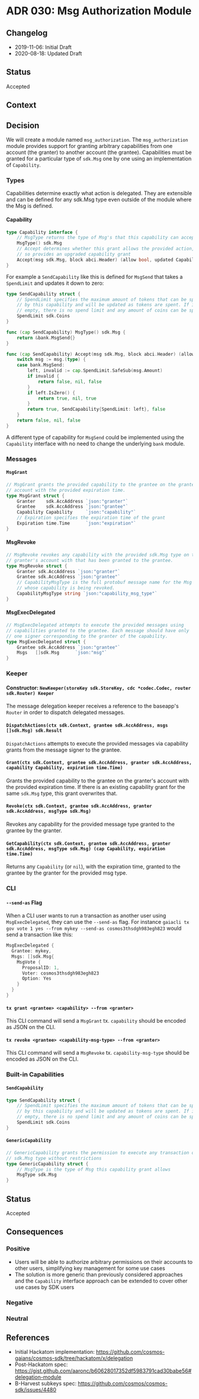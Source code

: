 # ADR 030: Msg Authorization Module

## Changelog

- 2019-11-06: Initial Draft
- 2020-08-18: Updated Draft

## Status

Accepted

## Context


## Decision

We will create a module named `msg_authorization`. The `msg_authorization` module provides support for
granting arbitrary capabilities from one account (the granter) to another account (the grantee). Capabilities
must be granted for a particular type of `sdk.Msg` one by one using an implementation
of `Capability`.

### Types

Capabilities determine exactly what action is delegated. They are extensible
and can be defined for any sdk.Msg type even outside of the module where the Msg is defined.

#### Capability

```go
type Capability interface {
	// MsgType returns the type of Msg's that this capability can accept
	MsgType() sdk.Msg
	// Accept determines whether this grant allows the provided action, and if
	// so provides an upgraded capability grant
	Accept(msg sdk.Msg, block abci.Header) (allow bool, updated Capability, delete bool)
}
```

For example a `SendCapability` like this is defined for `MsgSend` that takes
a `SpendLimit` and updates it down to zero:

```go
type SendCapability struct {
	// SpendLimit specifies the maximum amount of tokens that can be spent
	// by this capability and will be updated as tokens are spent. If it is
	// empty, there is no spend limit and any amount of coins can be spent.
	SpendLimit sdk.Coins
}

func (cap SendCapability) MsgType() sdk.Msg {
	return &bank.MsgSend{}
}

func (cap SendCapability) Accept(msg sdk.Msg, block abci.Header) (allow bool, updated Capability, delete bool) {
	switch msg := msg.(type) {
	case bank.MsgSend:
		left, invalid := cap.SpendLimit.SafeSub(msg.Amount)
		if invalid {
			return false, nil, false
		}
		if left.IsZero() {
			return true, nil, true
		}
		return true, SendCapability{SpendLimit: left}, false
	}
	return false, nil, false
}
```

A different type of capability for `MsgSend` could be implemented
using the `Capability` interface with no need to change the underlying
`bank` module.

### Messages

#### `MsgGrant`

```go
// MsgGrant grants the provided capability to the grantee on the granter's
// account with the provided expiration time.
type MsgGrant struct {
	Granter    sdk.AccAddress `json:"granter"`
	Grantee    sdk.AccAddress `json:"grantee"`
	Capability Capability     `json:"capability"`
    // Expiration specifies the expiration time of the grant
	Expiration time.Time      `json:"expiration"`
}
```

#### MsgRevoke

```go
// MsgRevoke revokes any capability with the provided sdk.Msg type on the
// granter's account with that has been granted to the grantee.
type MsgRevoke struct {
	Granter sdk.AccAddress `json:"granter"`
	Grantee sdk.AccAddress `json:"grantee"`
    // CapabilityMsgType is the full protobuf message name for the Msg type
    // whose capability is being revoked.
	CapabilityMsgType string `json:"capability_msg_type"`
}
```

#### MsgExecDelegated

```go
// MsgExecDelegated attempts to execute the provided messages using
// capabilities granted to the grantee. Each message should have only
// one signer corresponding to the granter of the capability.
type MsgExecDelegated struct {
	Grantee sdk.AccAddress `json:"grantee"`
	Msgs   []sdk.Msg      `json:"msg"`
}
```

### Keeper

#### Constructor: `NewKeeper(storeKey sdk.StoreKey, cdc *codec.Codec, router sdk.Router) Keeper`

The message delegation keeper receives a reference to the baseapp's `Router` in order
to dispatch delegated messages.

#### `DispatchActions(ctx sdk.Context, grantee sdk.AccAddress, msgs []sdk.Msg) sdk.Result`

`DispatchActions` attempts to execute the provided messages via capability
grants from the message signer to the grantee.

#### `Grant(ctx sdk.Context, grantee sdk.AccAddress, granter sdk.AccAddress, capability Capability, expiration time.Time)`

Grants the provided capability to the grantee on the granter's account with the provided expiration
time. If there is an existing capability grant for the same `sdk.Msg` type, this grant
overwrites that.

#### `Revoke(ctx sdk.Context, grantee sdk.AccAddress, granter sdk.AccAddress, msgType sdk.Msg)`

Revokes any capability for the provided message type granted to the grantee by the granter.

#### `GetCapability(ctx sdk.Context, grantee sdk.AccAddress, granter sdk.AccAddress, msgType sdk.Msg) (cap Capability, expiration time.Time)`

Returns any `Capability` (or `nil`), with the expiration time, granted to the grantee by the granter for the provided msg type.

### CLI

#### `--send-as` Flag

When a CLI user wants to run a transaction as another user using `MsgExecDelegated`, they
can use the `--send-as` flag. For instance `gaiacli tx gov vote 1 yes --from mykey --send-as cosmos3thsdgh983egh823`
would send a transaction like this:

```go
MsgExecDelegated {
  Grantee: mykey,
  Msgs: []sdk.Msg{
    MsgVote {
	  ProposalID: 1,
	  Voter: cosmos3thsdgh983egh823
	  Option: Yes
    }
  }
}
```
#### `tx grant <grantee> <capability> --from <granter>`

This CLI command will send a `MsgGrant` tx. `capability` should be encoded as
JSON on the CLI.

#### `tx revoke <grantee> <capability-msg-type> --from <granter>`

This CLI command will send a `MsgRevoke` tx. `capability-msg-type` should be encoded as
JSON on the CLI.

### Built-in Capabilities

#### `SendCapability`

```go
type SendCapability struct {
	// SpendLimit specifies the maximum amount of tokens that can be spent
	// by this capability and will be updated as tokens are spent. If it is
	// empty, there is no spend limit and any amount of coins can be spent.
	SpendLimit sdk.Coins
}
```

#### `GenericCapability`

```go
// GenericCapability grants the permission to execute any transaction of the provided
// sdk.Msg type without restrictions
type GenericCapability struct {
    // MsgType is the type of Msg this capability grant allows
    MsgType sdk.Msg
}
```

## Status

Accepted

## Consequences

### Positive

- Users will be able to authorize arbitrary permissions on their accounts to other
users, simplifying key management for some use cases
- The solution is more generic than previously considered approaches and the
`Capability` interface approach can be extended to cover other use cases by 
SDK users

### Negative

### Neutral

## References

- Initial Hackatom implementation: https://github.com/cosmos-gaians/cosmos-sdk/tree/hackatom/x/delegation
- Post-Hackatom spec: https://gist.github.com/aaronc/b60628017352df5983791cad30babe56#delegation-module
- B-Harvest subkeys spec: https://github.com/cosmos/cosmos-sdk/issues/4480
